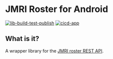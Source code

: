 # JMRI Roster for Android
[![lib-build-test-publish](https://github.com/wormoworm/jmri-roster-android/workflows/lib-build-test-publish/badge.svg)](https://github.com/wormoworm/jmri-roster-android/actions)
[![cicd-app](https://github.com/wormoworm/jmri-roster-android/workflows/cicd-app/badge.svg)](https://github.com/wormoworm/jmri-roster-android/actions?query=workflow%3Acicd-app)
## What is it?
A wrapper library for the [JMRI roster REST API](https://github.com/wormoworm/jmri-roster).